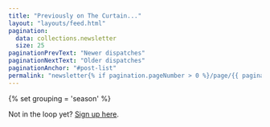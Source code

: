 ```yaml
---
title: "Previously on The Curtain..."
layout: "layouts/feed.html"
pagination:
  data: collections.newsletter
  size: 25
paginationPrevText: "Newer dispatches"
paginationNextText: "Older dispatches"
paginationAnchor: "#post-list"
permalink: "newsletter{% if pagination.pageNumber > 0 %}/page/{{ pagination.pageNumber }}{% endif %}/index.html"
---
```

{% set grouping = 'season' %}

Not in the loop yet? [Sign up here](#cta).
